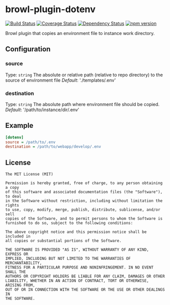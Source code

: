 # browl-plugin-dotenv

[![Build Status](https://travis-ci.org/killmenot/browl-plugin-dotenv.svg?branch=master)](https://travis-ci.org/killmenot/browl-plugin-dotenv) [![Coverage Status](https://coveralls.io/repos/github/killmenot/browl-plugin-yaml/badge.svg?branch=master)](https://coveralls.io/github/killmenot/browl-plugin-dotenv?branch=master) [![Dependency Status](https://david-dm.org/killmenot/browl-plugin-dotenv.svg)](hhttps://david-dm.org/killmenot/browl-plugin-dotenv) [![npm version](https://img.shields.io/npm/v/browl-plugin-dotenv.svg)](https://www.npmjs.com/package/browl-plugin-dotenv)

Browl plugin that copies an environment file to instance work directory.


## Configuration

### source
Type: `string`
The absolute or relative path (relative to repo directory) to the source of environment file
*Default*: './templates/.env'

### destination
Type: `string`
The absolute path where environment file should be copied.
*Default*: '/path/to/instance/dir/.env'


## Example
```ini
[dotenv]
source = /path/to/.env
destination = /path/to/webapp/develop/.env
```

## License

    The MIT License (MIT)

    Permission is hereby granted, free of charge, to any person obtaining a copy
    of this software and associated documentation files (the "Software"), to deal
    in the Software without restriction, including without limitation the rights
    to use, copy, modify, merge, publish, distribute, sublicense, and/or sell
    copies of the Software, and to permit persons to whom the Software is
    furnished to do so, subject to the following conditions:

    The above copyright notice and this permission notice shall be included in
    all copies or substantial portions of the Software.

    THE SOFTWARE IS PROVIDED "AS IS", WITHOUT WARRANTY OF ANY KIND, EXPRESS OR
    IMPLIED, INCLUDING BUT NOT LIMITED TO THE WARRANTIES OF MERCHANTABILITY,
    FITNESS FOR A PARTICULAR PURPOSE AND NONINFRINGEMENT. IN NO EVENT SHALL THE
    AUTHORS OR COPYRIGHT HOLDERS BE LIABLE FOR ANY CLAIM, DAMAGES OR OTHER
    LIABILITY, WHETHER IN AN ACTION OF CONTRACT, TORT OR OTHERWISE, ARISING FROM,
    OUT OF OR IN CONNECTION WITH THE SOFTWARE OR THE USE OR OTHER DEALINGS IN
    THE SOFTWARE.
